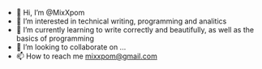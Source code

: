 - 👋 Hi, I’m @MixXpom
- 👀 I’m interested in technical writing,  programming and analitics
- 🌱 I’m currently learning   to write correctly and beautifully, as well as the basics of programming
- 💞️ I’m looking to collaborate on ...
- 📫 How to reach me mixxpom@gmail.com

<!---
MixXpom/MixXpom is a ✨ special ✨ repository because its `README.md` (this file) appears on your GitHub profile.
You can click the Preview link to take a look at your changes.
--->
